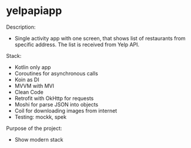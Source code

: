 # yelpapiapp

Description:
- Single activity app with one screen, that shows list of restaurants from specific address. The list is received from Yelp API.

Stack:
 - Kotlin only app
 - Coroutines for asynchronous calls
 - Koin as DI
 - MVVM with MVI 
 - Clean Code
 - Retrofit with OkHttp for requests 
 - Moshi for parse JSON into objects
 - Coil for downloading images from internet
 - Testing: mockk, spek
 
Purpose of the project:
- Show modern stack
